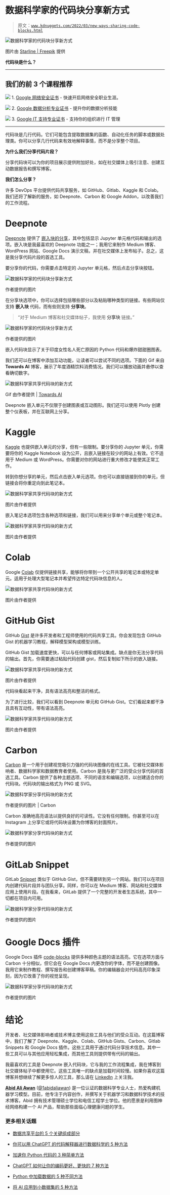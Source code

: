 # 数据科学家的代码块分享新方式

> 原文：[`www.kdnuggets.com/2022/03/new-ways-sharing-code-blocks.html`](https://www.kdnuggets.com/2022/03/new-ways-sharing-code-blocks.html)

![数据科学家的代码块分享新方式](img/62f37cce4b878013ce891b93e73bf412.png)

图片由 [Starline | Freepik](https://www.freepik.com/starline) 提供

**代码块是什么？**

* * *

## 我们的前 3 个课程推荐

![](img/0244c01ba9267c002ef39d4907e0b8fb.png) 1\. [Google 网络安全证书](https://www.kdnuggets.com/google-cybersecurity) - 快速开启网络安全职业生涯。

![](img/e225c49c3c91745821c8c0368bf04711.png) 2\. [Google 数据分析专业证书](https://www.kdnuggets.com/google-data-analytics) - 提升你的数据分析技能

![](img/0244c01ba9267c002ef39d4907e0b8fb.png) 3\. [Google IT 支持专业证书](https://www.kdnuggets.com/google-itsupport) - 支持你的组织进行 IT 管理

* * *

代码块是几行代码。它们可能包含提取数据集的函数、自动化任务的脚本或数据处理类。你可以分享几行代码来有效地解释事情，而不是分享整个项目。

**为什么我们分享代码片段？**

分享代码块可以为你的项目展示提供附加好处，如在社交媒体上吸引注意、创建互动数据报告和撰写博客。

**我们怎么分享？**

许多 DevOps 平台提供代码共享服务，如 GitHub、Gitlab、Kaggle 和 Colab。我们还将了解新的服务，如 Deepnote、Carbon 和 Google Addon，以改善我们的工作流程。

# Deepnote

[Deepnote](https://deepnote.com/) 提供了 [嵌入块的分享](https://docs.deepnote.com/importing-and-exporing/share-or-embed-a-cell)，其中包括显示 Jupyter 单元格代码和输出的选项。嵌入块是我最喜欢的 Deepnote 功能之一；我用它来制作 Medium 博客、WordPress 网站、Google Docs 演示文稿，并在社交媒体上发布帖子。总之，这是我分享代码片段的首选工具。

要分享你的代码，你需要点击特定的 Jupyter 单元格，然后点击分享块按钮。

![数据科学家的代码块分享新方式](img/625aa4a36717598fb383ed1ae91c1d10.png)

作者提供的图片

在分享块选项中，你可以选择包括哪些部分以及粘贴哪种类型的链接。有些网站仅支持 **嵌入块** 代码，而有些则支持 **分享块**。

> “对于 Medium 博客和社交媒体帖子，我使用 **分享块** 链接。”

![数据科学家的代码块分享新方式](img/bb4bf1505ce17a1e5c384ff7999a5da4.png)

作者提供的图片

嵌入代码块显示了关于印度女性名人死亡原因的 Python 代码和爆炸甜甜圈图表。

我们还可以在博客中添加互动功能，让读者可以尝试不同的选项。下面的 Gif 来自 **Towards AI** 博客，展示了年度酒精饮料消费情况。我们可以播放动画并悬停以查看确切数字。

![数据科学家共享代码块的新方式](img/0568db1a981e74a99e9dd22012687f29.png)

Gif 由作者提供 | [Towards AI](https://pub.towardsai.net/designing-a-promotional-strategy-for-alcoholic-drinks-in-russia-ec542c153004)

Deepnote 嵌入单元不仅限于创建图表或互动图形。我们还可以使用 Plotly 创建整个仪表板，并在互联网上分享。

# Kaggle

[Kaggle](https://www.kaggle.com/) 也提供嵌入单元的分享，但有一些限制。要分享你的 Jupyter 单元，你需要将你的 Kaggle Notebook 设为公开，且嵌入链接在较少的网站上有效。它不适用于 Medium 或 WordPress。你需要对你的网站进行重大修改才能使其正常工作。

转到你想分享的单元，然后点击嵌入单元选项。你也可以直接链接到你的单元，但链接会将你重定向到此笔记本。

![数据科学家共享代码块的新方式](img/744dcf8e499494f23719939615f58587.png)

图片由作者提供

嵌入笔记本选项包含各种选项和链接，我们可以用来分享单个单元或整个笔记本。

![数据科学家共享代码块的新方式](img/ff4003b9d9070d47230f52ac4f5338fe.png)

图片由作者提供

# Colab

Google [Colab](https://colab.research.google.com/) 仅提供链接共享，能够将你带到一个公开共享的笔记本或特定单元。适用于处理大型笔记本并希望传达特定代码块信息的人。

![数据科学家共享代码块的新方式](img/d633a69b14fbc7db38db995331b8330a.png)

图片由作者提供

# GitHub Gist

GitHub [Gist](https://gist.github.com/) 是许多开发者和工程师使用的代码共享工具。你会发现包含 GitHub Gist 的机器学习教程，解释模型架构或模型训练。

GitHub Gist 加载速度更快，可以与任何博客或网站集成。缺点是你无法分享代码的输出。首先，你需要通过粘贴代码创建 gist，然后复制如下所示的嵌入链接。

![数据科学家共享代码块的新方式](img/765564071a175c84e5383168db48bfa7.png)

图片由作者提供

代码块看起来干净，具有语法高亮和整洁的格式。

为了进行比较，我们可以看到 Deepnote 单元和 GitHub Gist。它们看起来都干净且具有互动性，带有语法高亮。

![数据科学家共享代码块的新方式](img/6f4aa8adf6f439a2420d33f77a13f0b1.png)

图片由作者提供

# Carbon

[Carbon](https://carbon.now.sh/?bg=rgba%28116%2C197%2C252%2C1%29&t=panda-syntax&wt=sharp&l=python&ds=false&dsyoff=14px&dsblur=68px&wc=true&wa=false&pv=0px&ph=0px&ln=false&fl=1&fm=Hack&fs=15.5px&lh=130%25&si=false&es=2x&wm=false&code=def%2520strength%28data%29%253A%250A%2520%2520%2520%2520power%253D0%250A%2520%2520%2520%2520if%2520not%2520data%255B%2522too_short%2522%255D%253A%250A%2520%2520%2520%2520%2520%2520%2520%2520power%252B%253D1%250A%2520%2520%2520%2520if%2520not%2520data%255B%2522common_password%2522%255D%253A%250A%2520%2520%2520%2520%2520%2520%2520%2520power%252B%253D1%250A%2520%2520%2520%2520if%2520not%2520data%255B%2522too_many_repeats%2522%255D%253A%250A%2520%2520%2520%2520%2520%2520%2520%2520power%252B%253D1%250A%2520%2520%2520%2520return%2520power) 是一个用于创建视觉吸引力强的代码块图像的在线工具。它被社交媒体影响者、数据科学家和数据教育者使用。Carbon 是我与更广泛的受众分享代码的首选工具。Carbon 提供了各种主题选项、不同的语言和编辑选项，以创建适合你的代码块。代码块的输出格式为 PNG 或 SVG。

![数据科学家分享代码块的新方式](img/b4acbba049a7297295abb37226f6e795.png)

作者提供的图片 | Carbon

Carbon 准确地高亮语法以提供良好的可读性。它没有任何限制。你甚至可以在 Instagram 上分享它或将代码块设置为你博客的封面照片。

![数据科学家分享代码块的新方式](img/d934551a44cef9421e03ed217128150e.png)

作者提供的图片

# GitLab Snippet

GitLab [Snippet](https://docs.gitlab.com/ee/user/snippets.html) 类似于 GitHub Gist，但不需要转到另一个网站。我们可以在项目内创建代码片段并与团队分享。同样，你可以在 Medium 博客、网站和社交媒体应用上使用片段。在我看来，GitLab 提供了一个完整的开发者生态系统，其中一切都在项目内可用。

![数据科学家分享代码块的新方式](img/1aa455b59a2637f8a4d6d987e1fd8b74.png)

作者提供的图片

# Google Docs 插件

Google Docs 插件 [code-blocks](https://www.alexwforsythe.com/code-blocks/) 提供多种颜色主题的语法高亮。它在选项方面与 Carbon 十分相似，但它会在 Google Docs 内更改你的字体，而不是创建图像。我用它来制作教程、撰写报告和创建博客草稿。你的编辑器会对代码高亮印象深刻，因为它改善了你的视觉呈现。

![数据科学家分享代码块的新方式](img/339ffdf25e9afbdf0491f3e2e42a2746.png)

作者提供的图片

# 结论

开发者、社交媒体影响者或技术博主使用这些工具与他们的受众互动。在这篇博客中，我们了解了 Deepnote、Kaggle、Colab、GitHub Gists、Carbon、Gitlab Snippets 和 Google Docs 插件。这些工具用于通过代码分享技术信息。其中一些工具可以与其他应用轻松集成，而其他工具则提供带有代码的输出。

我最喜欢的工具是 Deepnote 嵌入代码块，它与我的工作流程集成，我在博客到社交媒体帖子中都使用它。这些工具唯一的缺点是加载时间较慢。如果你喜欢这篇博客并想继续了解更多惊人的工具，那么请在 [LinkedIn](https://www.linkedin.com/in/1abidaliawan/) 上关注我。

**[Abid Ali Awan](https://www.polywork.com/kingabzpro)** ([@1abidaliawan](https://twitter.com/1abidaliawan)) 是一位认证的数据科学专业人士，热爱构建机器学习模型。目前，他专注于内容创作，并撰写关于机器学习和数据科学技术的技术博客。Abid 拥有技术管理硕士学位和电信工程学士学位。他的愿景是利用图神经网络构建一个 AI 产品，帮助那些面临心理健康问题的学生。

### 更多相关话题

+   [数据共享平台的 5 个关键组成部分](https://www.kdnuggets.com/2022/05/5-key-components-data-sharing-platform.html)

+   [你可以用 ChatGPT 的代码解释器进行数据科学的 5 种方法](https://www.kdnuggets.com/2023/08/5-ways-chatgpt-code-interpreter-data-science.html)

+   [加速你 Python 代码的 3 种简单方法](https://www.kdnuggets.com/2022/10/3-simple-ways-speed-python-code.html)

+   [ChatGPT 如何让你的编码更好、更快的 7 种方法](https://www.kdnuggets.com/2023/06/7-ways-chatgpt-makes-code-better-faster.html)

+   [Python 中加载数据的 5 种不同方法](https://www.kdnuggets.com/2020/08/5-different-ways-load-data-python.html)

+   [将 AI 应用到小数据集的 5 种方法](https://www.kdnuggets.com/2022/02/5-ways-apply-ai-small-data-sets.html)
